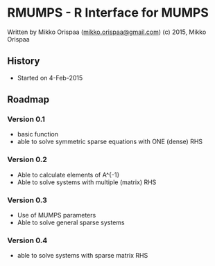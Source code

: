 # RMUMPS - R Interface for MUMPS

Written by Mikko Orispaa (mikko.orispaa@gmail.com)
(c) 2015, Mikko Orispaa

## History

- Started on 4-Feb-2015






## Roadmap

### Version 0.1
- basic function
- able to solve symmetric sparse equations with ONE (dense) RHS

### Version 0.2
- Able to calculate elements of A^{-1}
- Able to solve systems with multiple (matrix) RHS

### Version 0.3
- Use of MUMPS parameters
- Able to solve general sparse systems

### Version 0.4
- able to solve systems with sparse matrix RHS


